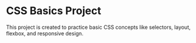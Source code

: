 # CSS Basics Project

This project is created to practice basic CSS concepts like selectors, layout, flexbox, and responsive design.
